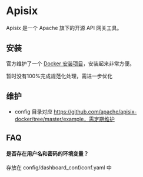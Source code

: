 # Apisix

Apisix 是一个 Apache 旗下的开源 API 网关工具。

## 安装

官方维护了一个 [Docker 安装项目](https://github.com/apache/apisix-docker)，安装起来非常方便。  

暂时没有100%完成规范化处理，需进一步优化

## 维护

* config 目录对应 https://github.com/apache/apisix-docker/tree/master/example，需定期维护

## FAQ

#### 是否存在用户名和密码的环境变量？

存放在 config/dashboard_conf/conf.yaml 中


